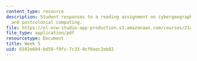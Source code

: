 ```yaml
---
content_type: resource
description: Student responses to a reading assignment on cybergeographies, cyberpolitics,
  and postcolonial computing.
file: https://ol-ocw-studio-app-production.s3.amazonaws.com/courses/21a-850j-the-anthropology-of-cybercultures-spring-2009/6502e604bd50f9fc7c330cf0aec2eb82_MIT21A_850Js09_week5.pdf
file_type: application/pdf
resourcetype: Document
title: Week 5
uid: 6502e604-bd50-f9fc-7c33-0cf0aec2eb82
---
```

